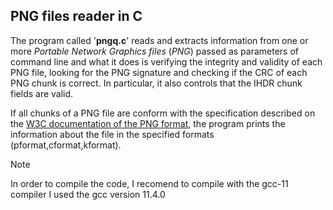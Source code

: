 ## PNG files reader in C
The program called '**pngq.c**' reads and extracts information from one or more _Portable Network Graphics files_ (*PNG*) passed as parameters of command line and what it does is verifying the integrity and validity of each PNG file, looking for the PNG signature and checking if the CRC of each PNG chunk is correct. In particular, it also controls that the IHDR chunk fields are valid.

If all chunks of a PNG file are conform with the specification described on the [W3C documentation of the PNG format](https://www.w3.org/TR/png-3/), the program prints the information about the file in the specified formats (pformat,cformat,kformat).

> [!NOTE]
> In order to compile the code, I recomend to compile with the gcc-11 compiler 
> I used the gcc version 11.4.0